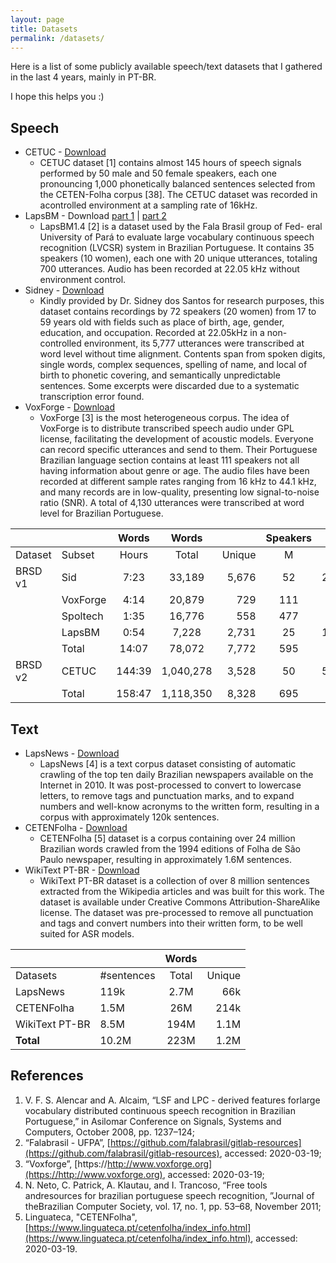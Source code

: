 ```yaml
---
layout: page
title: Datasets
permalink: /datasets/
---
```


Here is a list of some publicly available speech/text datasets that I gathered in the last 4 years, mainly in PT-BR.

I hope this helps you :)

## Speech

* CETUC - [Download](http://www02.smt.ufrj.br/~igor.quintanilha/alcaim.tar.gz)
    * CETUC dataset [1] contains almost 145 hours of speech signals performed by 50 male and 50 female speakers, each one pronouncing 1,000 phonetically balanced sentences selected from the CETEN-Folha corpus [38]. The CETUC dataset was recorded in acontrolled environment at a sampling rate of 16kHz.
* LapsBM - Download [part 1](https://www.dropbox.com/s/c1cieo0u0earx69/lapsbm-val.tar.gz?dl=1) \| [part 2](https://www.dropbox.com/s/ssbjagkynylldvd/lapsbm-test.tar.gz?dl=1)
    * LapsBM1.4 [2] is a dataset used by the Fala Brasil group of Fed- eral University of Pará to evaluate large vocabulary continuous speech recognition (LVCSR) system in Brazilian Portuguese. It contains 35 speakers (10 women), each one with 20 unique utterances, totaling 700 utterances. Audio has been recorded at 22.05 kHz without environment control.
* Sidney - [Download](https://www.dropbox.com/s/ssbjagkynylldvd/lapsbm-test.tar.gz?dl=1)
    * Kindly provided by Dr. Sidney dos Santos for research purposes, this dataset contains recordings by 72 speakers (20 women) from 17 to 59 years old with fields such as place of birth, age, gender, education, and occupation. Recorded at 22.05kHz in a non-controlled environment, its 5,777 utterances were transcribed at word level without time alignment. Contents span from spoken digits, single words, complex sequences, spelling of name, and local of birth to phonetic covering, and semantically unpredictable sentences. Some excerpts were discarded due to a systematic transcription error found.
* VoxForge - [Download](https://www.dropbox.com/s/wrguetal6xmrgta/voxforge-ptbr.tar.gz?dl=1)
    * VoxForge [3] is the most heterogeneous corpus. The idea of VoxForge is to distribute transcribed speech audio under GPL license, facilitating the development of acoustic models. Everyone can record specific utterances and send to them. Their Portuguese Brazilian language section contains at least 111 speakers not all having information about genre or age. The audio files have been recorded at different sample rates ranging from 16 kHz to 44.1 kHz, and many records are in low-quality, presenting low signal-to-noise ratio (SNR). A total of 4,130 utterances were transcribed at word level for Brazilian Portuguese.



|             |          |  Words |   Words   |        | Speakers |       |
|-------------|----------|:------:|:---------:|-------:|:--------:|------:|
|   Dataset   |  Subset  |  Hours |   Total   | Unique |     M    |   F   |
|   BRSD v1   |    Sid   |  7:23  |   33,189  |  5,676 |     52   |  $20$ |
|             | VoxForge |  4:14  |   20,879  |   729  |    111   |       |
|             | Spoltech |  1:35  |   16,776  |   558  |    477   |       |
|             |  LapsBM  |  0:54  |   7,228   |  2,731 |    25    |   10  |
|             |   Total  |  14:07 |   78,072  |  7,772 |    595   |       |
|   BRSD v2   |   CETUC  | 144:39 | 1,040,278 |  3,528 |    50    |  $50$ |
|             |   Total  | 158:47 | 1,118,350 |  8,328 |    695   |       |

## Text

* LapsNews - [Download](http://www02.smt.ufrj.br/~igor.quintanilha/laps-folha-1.0.txt)
    * LapsNews [4] is a text corpus dataset consisting of automatic crawling of the top ten daily Brazilian newspapers available on the Internet in 2010. It was post-processed to convert to lowercase letters, to remove tags and punctuation marks, and to expand numbers and well-know acronyms to the written form, resulting in a corpus with approximately 120k sentences.
* CETENFolha - [Download](http://www02.smt.ufrj.br/~igor.quintanilha/ceten.xml)
    * CETENFolha [5] dataset is a corpus containing over 24 million Brazilian words crawled from the 1994 editions of Folha de São Paulo newspaper, resulting in approximately 1.6M sentences.
* WikiText PT-BR - [Download](http://www02.smt.ufrj.br/~igor.quintanilha/ptwiki-20181125.txt)
    * WikiText PT-BR dataset is a collection of over 8 million sentences extracted from the Wikipedia articles and was built for this work. The dataset is available under Creative Commons Attribution-ShareAlike license. The dataset was pre-processed to remove all punctuation and tags and convert numbers into their written form, to be well suited for ASR models.

|                |            | Words |        |
|----------------|------------|:-----:|-------:|
| Datasets       | #sentences | Total | Unique |
| LapsNews       |    119k    |  2.7M |   66k  |
| CETENFolha     |    1.5M    |  26M  |  214k  |
| WikiText PT-BR |    8.5M    |  194M |  1.1M  |
| **Total**      |    10.2M   |  223M |  1.2M  |


## References

1. V. F. S. Alencar and A. Alcaim, “LSF and LPC - derived features forlarge vocabulary distributed continuous speech recognition in Brazilian Portuguese,” in Asilomar Conference on Signals, Systems and Computers, October 2008, pp. 1237–124;
2. “Falabrasil  -  UFPA”,  [https://github.com/falabrasil/gitlab-resources](https://github.com/falabrasil/gitlab-resources), accessed: 2020-03-19;
3. “Voxforge”, [https://http://www.voxforge.org](https://http://www.voxforge.org), accessed: 2020-03-19;
4. N. Neto, C. Patrick, A. Klautau, and I. Trancoso, “Free tools andresources for brazilian portuguese speech recognition, ”Journal of theBrazilian Computer Society, vol. 17, no. 1, pp. 53–68, November 2011;
5. Linguateca, "CETENFolha", [https://www.linguateca.pt/cetenfolha/index_info.html](https://www.linguateca.pt/cetenfolha/index_info.html), accessed: 2020-03-19.